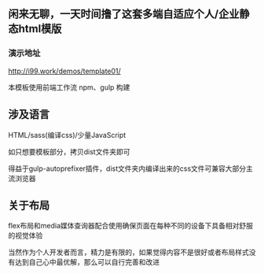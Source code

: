 ## 闲来无聊，一天时间撸了这套多端自适应个人/企业静态html模版

### 演示地址
http://i99.work/demos/template01/

本模板使用前端工作流 npm、gulp 构建

## 涉及语言
HTML/sass(编译css)/少量JavaScript

如只想要模板部分，拷贝dist文件夹即可

得益于gulp-autoprefixer插件，dist文件夹内编译出来的css文件可兼容大部分主流浏览器

## 关于布局

flex布局和media媒体查询器配合使用确保页面在每种不同的设备下具备相对舒服的视觉体验

当然作为个人开发者而言，精力是有限的，如果觉得内容不是很好或者布局样式没有达到自己心中最优解，那么可以自行完善和改进

